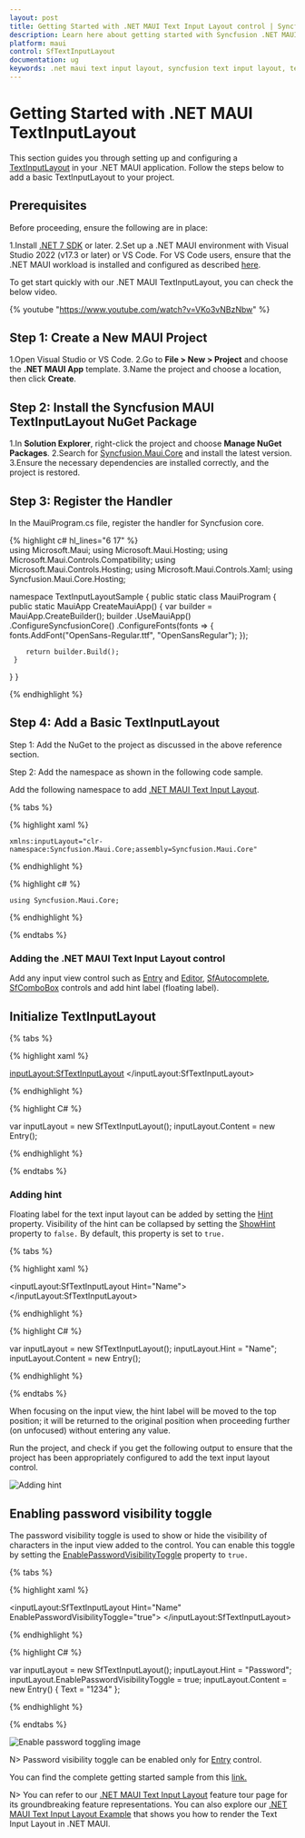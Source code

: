 ```yaml
---
layout: post
title: Getting Started with .NET MAUI Text Input Layout control | Syncfusion
description: Learn here about getting started with Syncfusion .NET MAUI Text Input Layout (SfTextInputLayout) control, its elements and more.
platform: maui
control: SfTextInputLayout
documentation: ug
keywords: .net maui text input layout, syncfusion text input layout, text input layout maui, .net maui hint label.
---
```


# Getting Started with .NET MAUI TextInputLayout

This section guides you through setting up and configuring a [TextInputLayout](https://help.syncfusion.com/cr/maui/Syncfusion.Maui.Core.SfTextInputLayout.html) in your .NET MAUI application. Follow the steps below to add a basic TextInputLayout to your project.

## Prerequisites

Before proceeding, ensure the following are in place:

1.Install [.NET 7 SDK](https://dotnet.microsoft.com/en-us/download/dotnet/7.0) or later.
2.Set up a .NET MAUI environment with Visual Studio 2022 (v17.3 or later) or VS Code. For VS Code users, ensure that the .NET MAUI workload is installed and configured as described [here](https://github.com/dotnet/maui/wiki/VS-Code-setup).

To get start quickly with our .NET MAUI TextInputLayout, you can check the below video.

{% youtube "https://www.youtube.com/watch?v=VKo3vNBzNbw" %}

## Step 1: Create a New MAUI Project

1.Open Visual Studio or VS Code.
2.Go to **File > New > Project** and choose the **.NET MAUI App** template.
3.Name the project and choose a location, then click **Create**.

## Step 2: Install the Syncfusion MAUI TextInputLayout NuGet Package


1.In **Solution Explorer**, right-click the project and choose **Manage NuGet Packages**.
2.Search for [Syncfusion.Maui.Core](https://www.nuget.org/packages/Syncfusion.Maui.Core/) and install the latest version.
3.Ensure the necessary dependencies are installed correctly, and the project is restored.

## Step 3: Register the Handler

 In the MauiProgram.cs file, register the handler for Syncfusion core.

{% highlight c# hl_lines="6 17" %}   
using Microsoft.Maui;
using Microsoft.Maui.Hosting;
using Microsoft.Maui.Controls.Compatibility;
using Microsoft.Maui.Controls.Hosting;
using Microsoft.Maui.Controls.Xaml;
using Syncfusion.Maui.Core.Hosting;

namespace TextInputLayoutSample
{
  public static class MauiProgram
  {
	public static MauiApp CreateMauiApp()
	{
		var builder = MauiApp.CreateBuilder();
		builder
		.UseMauiApp<App>()
		.ConfigureSyncfusionCore()
		.ConfigureFonts(fonts =>
		{
			fonts.AddFont("OpenSans-Regular.ttf", "OpenSansRegular");
		});

		return builder.Build();
	 }
  }
}     

{% endhighlight %}

## Step 4:  Add a Basic TextInputLayout

Step 1: Add the NuGet to the project as discussed in the above reference section.

Step 2: Add the namespace as shown in the following code sample.

Add the following namespace to add [.NET MAUI Text Input Layout](https://help.syncfusion.com/cr/maui/Syncfusion.Maui.Core.SfTextInputLayout.html).

{% tabs %}

{% highlight xaml %}

    xmlns:inputLayout="clr-namespace:Syncfusion.Maui.Core;assembly=Syncfusion.Maui.Core"
	
{% endhighlight %}

{% highlight c# %}

    using Syncfusion.Maui.Core;

{% endhighlight %}

{% endtabs %}

### Adding the .NET MAUI Text Input Layout control

Add any input view control such as [Entry](https://learn.microsoft.com/en-us/dotnet/maui/user-interface/controls/entry) and [Editor](https://learn.microsoft.com/en-us/dotnet/maui/user-interface/controls/editor), [SfAutocomplete](https://help.syncfusion.com/maui/autocomplete/overview), [SfComboBox](https://help.syncfusion.com/maui/combobox/overview) controls and add hint label (floating label).

## Initialize TextInputLayout

{% tabs %} 

{% highlight xaml %} 

<inputLayout:SfTextInputLayout>
   <Entry />
</inputLayout:SfTextInputLayout>  

{% endhighlight %}

{% highlight C# %} 

var inputLayout = new SfTextInputLayout();
inputLayout.Content = new Entry(); 

{% endhighlight %}

{% endtabs %}

### Adding hint
Floating label for the text input layout can be added by setting the [Hint](https://help.syncfusion.com/cr/maui/Syncfusion.Maui.Core.SfTextInputLayout.html#Syncfusion_Maui_Core_SfTextInputLayout_Hint) property. Visibility of the hint can be collapsed by setting the [ShowHint](https://help.syncfusion.com/cr/maui/Syncfusion.Maui.Core.SfTextInputLayout.html#Syncfusion_Maui_Core_SfTextInputLayout_ShowHint) property to `false.` By default, this property is set to `true.`

{% tabs %} 

{% highlight xaml %} 

<inputLayout:SfTextInputLayout Hint="Name">
   <Entry />
</inputLayout:SfTextInputLayout>  

{% endhighlight %}

{% highlight C# %} 

var inputLayout = new SfTextInputLayout();
inputLayout.Hint = "Name"; 
inputLayout.Content = new Entry(); 

{% endhighlight %}

{% endtabs %}

When focusing on the input view, the hint label will be moved to the top position; it will be returned to the original position when proceeding further (on unfocused) without entering any value.

Run the project, and check if you get the following output to ensure that the project has been appropriately configured to add the text input layout control.

![Adding hint](images/GettingStarted/GettingStarted.png)

## Enabling password visibility toggle

The password visibility toggle is used to show or hide the visibility of characters in the input view added to the control. You can enable this toggle by setting the [EnablePasswordVisibilityToggle](https://help.syncfusion.com/cr/maui/Syncfusion.Maui.Core.SfTextInputLayout.html#Syncfusion_Maui_Core_SfTextInputLayout_EnablePasswordVisibilityToggle) property to `true.`

{% tabs %} 

{% highlight xaml %} 

<inputLayout:SfTextInputLayout  Hint="Name" 
                                EnablePasswordVisibilityToggle="true">
    <Entry Text="1234"/>
</inputLayout:SfTextInputLayout>  
 
{% endhighlight %}

{% highlight C# %} 

var inputLayout = new SfTextInputLayout();
inputLayout.Hint = "Password";
inputLayout.EnablePasswordVisibilityToggle = true;
inputLayout.Content = new Entry() { Text = "1234" }; 

{% endhighlight %}

{% endtabs %}

![Enable password toggling image](images/GettingStarted/PasswordGettingStarted.png)

N> Password visibility toggle can be enabled only for [Entry](https://learn.microsoft.com/en-us/dotnet/maui/user-interface/controls/entry) control.

You can find the complete getting started sample from this [link.](https://github.com/SyncfusionExamples/maui-textinputlayout-samples)

N> You can refer to our [.NET MAUI Text Input Layout](https://www.syncfusion.com/maui-controls/maui-textinputlayout) feature tour page for its groundbreaking feature representations. You can also explore our [.NET MAUI Text Input Layout Example](https://github.com/syncfusion/maui-demos/tree/master/MAUI/TextInputLayout) that shows you how to render the Text Input Layout in .NET MAUI.
